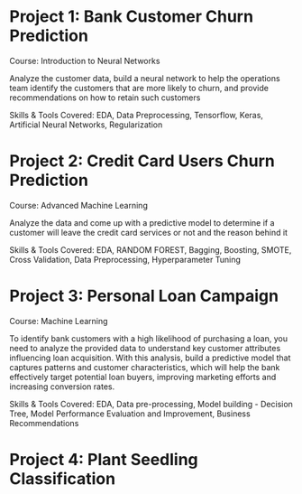 # Project 1: Bank Customer Churn Prediction

Course: Introduction to Neural Networks

Analyze the customer data, build a neural network to help the operations team identify the customers that are more likely to churn, and provide recommendations on how to retain such customers

Skills & Tools Covered: 
EDA,
Data Preprocessing,
Tensorflow,
Keras,
Artificial Neural Networks,
Regularization

# Project 2: Credit Card Users Churn Prediction

Course: Advanced Machine Learning

Analyze the data and come up with a predictive model to determine if a customer will leave the credit card services or not and the reason behind it

Skills & Tools Covered:
EDA,
RANDOM FOREST,
Bagging,
Boosting,
SMOTE,
Cross Validation,
Data Preprocessing,
Hyperparameter Tuning

# Project 3: Personal Loan Campaign

Course: Machine Learning

To identify bank customers with a high likelihood of purchasing a loan, you need to analyze the provided data to understand key customer attributes influencing loan acquisition. With this analysis, build a predictive model that captures patterns and customer characteristics, which will help the bank effectively target potential loan buyers, improving marketing efforts and increasing conversion rates.

Skills & Tools Covered:
EDA,
Data pre-processing,
Model building - Decision Tree,
Model Performance Evaluation and Improvement,
Business Recommendations


# Project 4: Plant Seedling Classification

